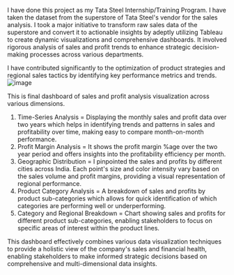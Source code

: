 I have done this project as my Tata Steel Internship/Training Program. I have taken the dataset from the superstore of Tata Steel's vendor for the sales analysis. I took a major initiative to transform raw sales data of the superstore and convert it to actionable insights by adeptly utilizing Tableau to create dynamic visualizations and comprehensive dashboards. It involved rigorous analysis of sales and profit trends to enhance strategic decision-making processes across various departments. 

I have contributed significantly to the optimization of product strategies and regional sales tactics by identifying key performance metrics and trends.
![image](https://github.com/user-attachments/assets/014c5e50-f565-4fc1-b81f-947fe922ebec)

This is final dashboard of sales and profit analysis visualization across various dimensions. 
1. Time-Series Analysis = Displaying the monthly sales and profit data over two years which helps in identifying trends and patterns in sales and profitability over time, making easy to compare month-on-month performance.
2. Profit Margin Analysis = It shows the profit margin %age over the two year period and offers insights into the profitability efficiency per month.
3. Geographic Distribution = I pinpointed the sales and profits by different cities across India. Each point's size and color intensity vary based on the sales volume and profit margins, providing a visual representation of regional performance.
4. Product Category Analysis = A breakdown of sales and profits by product sub-categories which allows for quick identification of which categories are performing well or underperforming.
5. Category and Regional Breakdown = Chart showing sales and profits for different product sub-categories, enabling stakeholders to focus on specific areas of interest within the product lines.

This dashboard effectively combines various data visualization techniques to provide a holistic view of the company's sales and financial health, enabling stakeholders to make informed strategic decisions based on comprehensive and multi-dimensional data insights.
